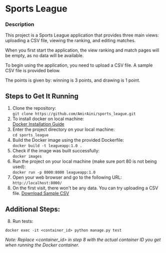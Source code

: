<h1>Sports League</h1>
<h3>Description</h3>

<p>This project is a Sports League application that provides three main views: uploading a CSV file, viewing the ranking, and editing matches.</p>
<p>When you first start the application, the view ranking and match pages will be empty, as no data will be available.</p>
<p>To begin using the application, you need to upload a CSV file. A sample CSV file is provided below.</p>
<p>The points is given by: winning is 3 points, and drawing is 1 point.</p>

<h2>Steps to Get It Running</h2>

<ol>
  <li>Clone the repository:<br>
    <code>git clone https://github.com/AmirAini/sports_league.git</code></li>
<li>
   To install docker on local machine:<br>
   <a href="https://docs.docker.com/engine/install/">Docker Installation Guide</a></li>
</li>
  
  <li>Enter the project directory on your local machine:<br>
    <code>cd sports_league</code></li>
  
  <li>Build the Docker image using the provided Dockerfile:<br>
    <code>docker build -t leagueapp:1.0 .</code></li>
  
  <li>Check if the image was built successfully:<br>
    <code>docker images</code></li>
  
  <li>Run the project on your local machine (make sure port 80 is not being used):<br>
    <code>docker run -p 8000:8000 leagueapp:1.0</code></li>
  
  <li>Open your web browser and go to the following URL:<br>
    <code>http://localhost:8000/</code></li>  
  <li>On the first visit, there won't be any data. You can try uploading a CSV file. <a href="https://drive.google.com/file/d/1BmCn46fWBqYdOOQwUKqycgTBdUm7AUks/view?usp=sharing">Download Sample CSV</a></li>
</ol>

<h2>Additional Steps:</h2>

<ol start="8">
  <li>Run tests:</li>
</ol>

<pre><code>docker exec -it &lt;container_id&gt; python manage.py test
</code></pre>

<p><em>Note: Replace &lt;container_id&gt; in step 8 with the actual container ID you get when running the Docker container.</em></p>
